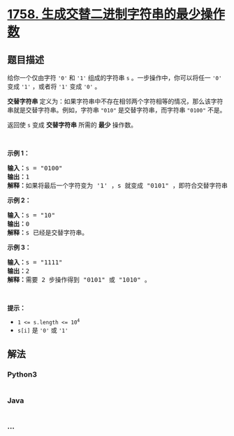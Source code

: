 # [1758. 生成交替二进制字符串的最少操作数](https://leetcode-cn.com/problems/minimum-changes-to-make-alternating-binary-string)



## 题目描述

<!-- 这里写题目描述 -->

<p>给你一个仅由字符 <code>'0'</code> 和 <code>'1'</code> 组成的字符串 <code>s</code> 。一步操作中，你可以将任一 <code>'0'</code> 变成 <code>'1'</code> ，或者将 <code>'1'</code> 变成 <code>'0'</code> 。</p>

<p><strong>交替字符串</strong> 定义为：如果字符串中不存在相邻两个字符相等的情况，那么该字符串就是交替字符串。例如，字符串 <code>"010"</code> 是交替字符串，而字符串 <code>"0100"</code> 不是。</p>

<p>返回使 <code>s</code> 变成 <strong>交替字符串</strong> 所需的 <strong>最少</strong> 操作数。</p>

<p> </p>

<p><strong>示例 1：</strong></p>

<pre><strong>输入：</strong>s = "0100"
<strong>输出：</strong>1
<strong>解释：</strong>如果将最后一个字符变为 '1' ，s 就变成 "0101" ，即符合交替字符串定义。
</pre>

<p><strong>示例 2：</strong></p>

<pre><strong>输入：</strong>s = "10"
<strong>输出：</strong>0
<strong>解释：</strong>s 已经是交替字符串。
</pre>

<p><strong>示例 3：</strong></p>

<pre><strong>输入：</strong>s = "1111"
<strong>输出：</strong>2
<strong>解释：</strong>需要 2 步操作得到 "0101" 或 "1010" 。
</pre>

<p> </p>

<p><strong>提示：</strong></p>

<ul>
	<li><code>1 &lt;= s.length &lt;= 10<sup>4</sup></code></li>
	<li><code>s[i]</code> 是 <code>'0'</code> 或 <code>'1'</code></li>
</ul>


## 解法

<!-- 这里可写通用的实现逻辑 -->

<!-- tabs:start -->

### **Python3**

<!-- 这里可写当前语言的特殊实现逻辑 -->

```python

```

### **Java**

<!-- 这里可写当前语言的特殊实现逻辑 -->

```java

```

### **...**

```

```

<!-- tabs:end -->
